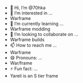 - 👋 Hi, I’m @70hka
- 👀 I’m interested in ...
- Warframe
- 🌱 I’m currently learning ...
- Warframe modding
- 💞️ I’m looking to collaborate on ...
- Warframe builds
- 📫 How to reach me ...
- Warframe
- 😄 Pronouns: ...
- War/frame
- ⚡ Fun fact: ...
- Yareli is an S tier frame

<!---
70hka/70hka is a ✨ special ✨ repository because its `README.md` (this file) appears on your GitHub profile.
You can click the Preview link to take a look at your changes.
--->
